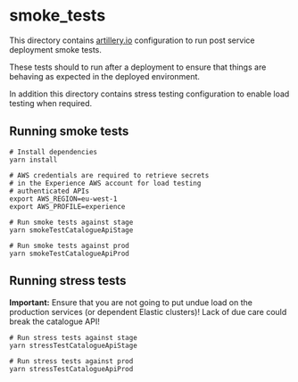 # smoke_tests

This directory contains [artillery.io](https://artillery.io/) configuration to run post service deployment smoke tests.

These tests should to run after a deployment to ensure that things are behaving as expected in the deployed environment.

In addition this directory contains stress testing configuration to enable load testing when required.

## Running smoke tests

```
# Install dependencies
yarn install

# AWS credentials are required to retrieve secrets 
# in the Experience AWS account for load testing 
# authenticated APIs
export AWS_REGION=eu-west-1 
export AWS_PROFILE=experience 

# Run smoke tests against stage
yarn smokeTestCatalogueApiStage

# Run smoke tests against prod
yarn smokeTestCatalogueApiProd
```

## Running stress tests

**Important:** Ensure that you are not going to put undue load on the production services (or dependent Elastic clusters)! Lack of due care could break the catalogue API!
```
# Run stress tests against stage
yarn stressTestCatalogueApiStage

# Run stress tests against prod
yarn stressTestCatalogueApiProd
```
